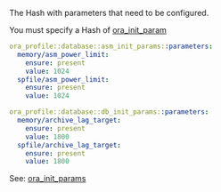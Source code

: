 The Hash with parameters that need to be configured.


You must specify a Hash of [ora_init_param](/docs/ora_config/ora_init_param.html)


```yaml
ora_profile::database::asm_init_params::parameters:
  memory/asm_power_limit:
    ensure: present
    value: 1024
  spfile/asm_power_limit:
    ensure: present
    value: 1024
```

```yaml
ora_profile::database::db_init_params::parameters:
  memory/archive_lag_target:
    ensure: present
    value: 1800
  spfile/archive_lag_target:
    ensure: present
    value: 1800
```

See: [ora_init_params](https://www.enterprisemodules.com/docs/ora_config/ora_init_param.html)